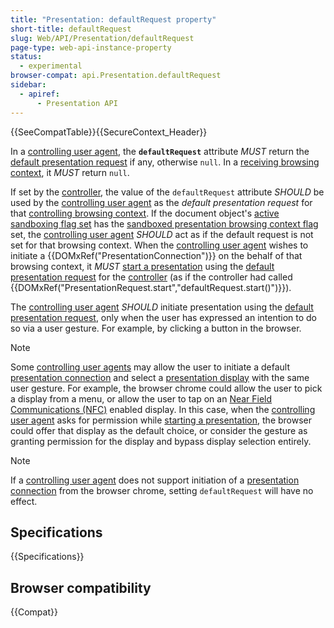 ```yaml
---
title: "Presentation: defaultRequest property"
short-title: defaultRequest
slug: Web/API/Presentation/defaultRequest
page-type: web-api-instance-property
status:
  - experimental
browser-compat: api.Presentation.defaultRequest
sidebar:
  - apiref:
      - Presentation API
---
```


{{SeeCompatTable}}{{SecureContext_Header}}

In a [controlling user agent](https://www.w3.org/TR/presentation-api/#dfn-controlling-user-agent), the **`defaultRequest`** attribute _MUST_ return the [default presentation request](https://www.w3.org/TR/presentation-api/#dfn-default-presentation-request) if any, otherwise `null`. In a [receiving browsing context](https://www.w3.org/TR/presentation-api/#dfn-receiving-browsing-context), it _MUST_ return `null`.

If set by the [controller](https://www.w3.org/TR/presentation-api/#dfn-controller), the value of the `defaultRequest` attribute _SHOULD_ be used by the [controlling user agent](https://www.w3.org/TR/presentation-api/#dfn-controlling-user-agent) as the _default presentation request_ for that [controlling browsing context](https://www.w3.org/TR/presentation-api/#dfn-controlling-browsing-context). If the document object's [active sandboxing flag set](https://www.w3.org/TR/presentation-api/#dfn-active-sandboxing-flag-set) has the [sandboxed presentation browsing context flag](https://www.w3.org/TR/presentation-api/#sandboxed-presentation-browsing-context-flag) set, the [controlling user agent](https://www.w3.org/TR/presentation-api/#dfn-controlling-user-agent) _SHOULD_ act as if the default request is not set for that browsing context. When the [controlling user agent](https://www.w3.org/TR/presentation-api/#dfn-controlling-user-agent) wishes to initiate a {{DOMxRef("PresentationConnection")}} on the behalf of that browsing context, it _MUST_ [start a presentation](https://www.w3.org/TR/presentation-api/#dfn-start-a-presentation) using the [default presentation request](https://www.w3.org/TR/presentation-api/#dfn-default-presentation-request) for the [controller](https://www.w3.org/TR/presentation-api/#dfn-controller) (as if the controller had called {{DOMxRef("PresentationRequest.start","defaultRequest.start()")}}).

The [controlling user agent](https://www.w3.org/TR/presentation-api/#dfn-controlling-user-agent) _SHOULD_ initiate presentation using the [default presentation request](https://www.w3.org/TR/presentation-api/#dfn-default-presentation-request), only when the user has expressed an intention to do so via a user gesture. For example, by clicking a button in the browser.

> [!NOTE]
> Some [controlling user agents](https://www.w3.org/TR/presentation-api/#dfn-controlling-user-agent) may allow the user to initiate a default [presentation connection](https://www.w3.org/TR/presentation-api/#dfn-presentation-connection) and select a [presentation display](https://www.w3.org/TR/presentation-api/#dfn-presentation-display) with the same user gesture. For example, the browser chrome could allow the user to pick a display from a menu, or allow the user to tap on an [Near Field Communications (NFC)](https://nfc-forum.org/) enabled display. In this case, when the [controlling user agent](https://www.w3.org/TR/presentation-api/#dfn-controlling-user-agent) asks for permission while [starting a presentation](https://www.w3.org/TR/presentation-api/#dfn-start-a-presentation), the browser could offer that display as the default choice, or consider the gesture as granting permission for the display and bypass display selection entirely.

> [!NOTE]
> If a [controlling user agent](https://www.w3.org/TR/presentation-api/#dfn-controlling-user-agent) does not support initiation of a [presentation connection](https://www.w3.org/TR/presentation-api/#dfn-presentation-connection) from the browser chrome, setting `defaultRequest` will have no effect.

## Specifications

{{Specifications}}

## Browser compatibility

{{Compat}}
